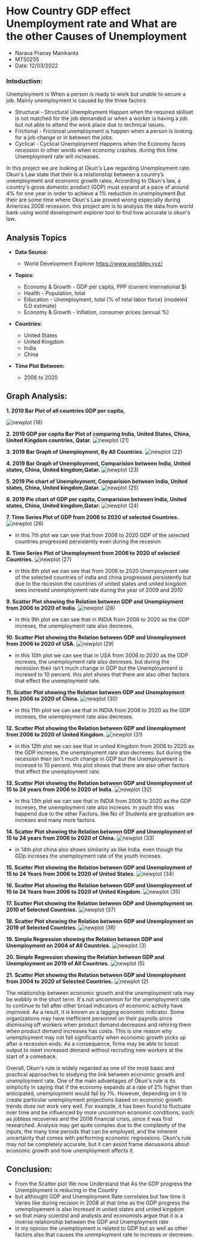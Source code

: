 # How Country GDP effect Unemployment rate and What are the other Causes of Unemployment
- Narava Pranay Manikanta
- MT50255
- Date: 12/03/2022

### Intoduction:
Unemployment is When a person is ready to work but unable to secure a job. Mainly unemployment is caused by the three factors 
- Structural - Structural Unemployment Happen when the required skillset is not matched for the job demanded or when a worker is having a job but not able to attend the work place due to technical issues.
- Frictional - Frictinoal unemployment is happen when a person is looking for a job change or in between the jobs.
- Cyclical - Cyclical Unemployment Happens when the Economy faces recession in other words when economy crashes. during this time Unemployment rate will increases.  

In this project we are looking at Okun's Law regarding Unemployment rate. Okun's Law state that their is a relationship between a country’s unemployment and economic growth rates.
According to Okun's law, a country's gross domestic product (GDP) must expand at a pace of around 4% for one year in order to achieve a 1% reduction in unemployment.But their are 
some time where Okun's Law proved wrong especially during Americas 2008 recession. this project aim is to analysis the data from world bank using world development explorer tool to 
find how accurate is okun's law.

## Analysis Topics
- **Data Source:**
  -  World Development Explorer  https://www.worlddev.xyz/

- **Topics:**
  - Economy & Growth - GDP per capita, PPP (current international $)
  -  Health - Population, total
  - Education - Unemployment, total (% of total labor force) (modeled ILO estimate)
  - Economy & Growth - Inflation, consumer prices (annual %)
- **Countries:**
  - United States
  - United Kingdom
  - India
  - China
- **Time Plot Between:**
  - 2006 to 2020 
 
## Graph Analysis:
**1. 2019 Bar Plot of all countries GDP per capita,**

![newplot (18)](https://user-images.githubusercontent.com/98778023/158041525-565b338c-768f-42f1-91cd-56db2c5157ee.png)

**2. 2019 GDP per capita Bar Plot of comparing India, United States, China, United Kingdom countries, Qatar.**
![newplot (21)](https://user-images.githubusercontent.com/98778023/158041624-6796af99-9b75-4888-a706-da1d8cbb6d6b.png)

**3. 2019 Bar Graph of Unemployment, By All Countries.**
![newplot (22)](https://user-images.githubusercontent.com/98778023/158041751-018e10ac-151f-4406-a151-4099d2ff03d0.png)

**4. 2019 Bar Graph of Unemployment, Comparision between India, United states, China, United kingdom,Qatar.**
![newplot (23)](https://user-images.githubusercontent.com/98778023/158041830-97c53cb6-9c8a-4687-94c2-366dbf9c369d.png)

**5. 2019 Pie chart of Unemployment, Comparision between India, United states, China, United kingdom,Qatar.**
![newplot (25)](https://user-images.githubusercontent.com/98778023/158041903-9511f55f-9717-46a5-8661-47284840d815.png)

**6. 2019 Pie chart of GDP per capita, Comparision between India, United states, China, United kingdom,Qatar.**
![newplot (24)](https://user-images.githubusercontent.com/98778023/158041941-1e331324-ee92-4d3c-b148-9e049fbab324.png)

**7. Time Series Plot of GDP from 2006 to 2020 of selected Countries.**
![newplot (26)](https://user-images.githubusercontent.com/98778023/158042030-4ab58836-586a-4f4d-9417-7b8b1e7bf88f.png)
 - in this 7th plot we can see that from 2006 to 2020 GDP of the selected countries progressed persistently even during the recesion 

**8. Time Series Plot of Unemployment from 2006 to 2020 of selected Countries.**
![newplot (27)](https://user-images.githubusercontent.com/98778023/158042079-737d8b2e-e421-40fa-a418-5cce8d5ffa5f.png)
- in this 8th plot we can see that from 2006 to 2020 Unemployment rate of the selected countries of india and china progressed persistently but due to the recesion
the countries of united states and united kingdom sees incresed unemployment rate during the year of 2009 and 2010  

**9. Scatter Plot showing the Relation between GDP and Unemployment from 2006 to 2020 of India.**
![newplot (28)](https://user-images.githubusercontent.com/98778023/158044706-a1a287df-02d6-4090-b105-4b0be998f189.png)
-  in this 9th plot we can see that in INDIA from 2006 to 2020 as the GDP increses, the unemployment rate also decreses. 

**10. Scatter Plot showing the Relation between GDP and Unemployment from 2006 to 2020 of USA.**
![newplot (29)](https://user-images.githubusercontent.com/98778023/158044724-eb070914-c622-4ce5-9385-0822c955cfd2.png)
-  in this 10th plot we can see that in USA from 2006 to 2020 as the GDP increses, the unemployment rate also decreses. but during the recession their isn't much change in GDP
but the Unemployement is incresed to 10 percent. this plot shows that there are also other factors that effect the unemployment rate.   

**11. Scatter Plot showing the Relation between GDP and Unemployment from 2006 to 2020 of China.**
![newplot (30)](https://user-images.githubusercontent.com/98778023/158044766-04637c7b-f4e0-44af-b8e0-b174b3f0520f.png)
-  in this 11th plot we can see that in INDIA from 2006 to 2020 as the GDP increses, the unemployment rate also decreses. 

**12. Scatter Plot showing the Relation between GDP and Unemployment from 2006 to 2020 of United Kingdom.**
![newplot (31)](https://user-images.githubusercontent.com/98778023/158044797-1e07f2c7-6ef5-4338-be99-c69d57281ee7.png)
- in this 12th plot we can see that in united Kingdom from 2006 to 2020 as the GDP increses, the unemployment rate also decreses. but during the recession their isn't much change in GDP
but the Unemployement is incresed to 10 percent. this plot shows that there are also other factors that effect the unemployment rate.   

**13. Scatter Plot showing the Relation between GDP and Unemployment of 15 to 24 years from 2006 to 2020 of India.**
![newplot (32)](https://user-images.githubusercontent.com/98778023/158044932-0381c0dc-621d-4ba2-9a56-68e6900be6d9.png)
-  in this 13th plot we can see that in INDIA from 2006 to 2020 as the GDP increses, the unemployment rate also increses. in youth this was happend due to the other Factors.
like No of Students are graduation are increses and many more factors.


**14. Scatter Plot showing the Relation between GDP and Unemployment of 15 to 24 years from 2006 to 2020 of China.**
![newplot (33)](https://user-images.githubusercontent.com/98778023/158044946-9d560874-69d9-4747-b770-3a0e715cff98.png)
- in 14th plot china also shows similarity as like India. even though the GDp increses the unemployment rate of the youth increses.


**15. Scatter Plot showing the Relation between GDP and Unemployment of 15 to 24 Years from 2006 to 2020 of United States.**
![newplot (34)](https://user-images.githubusercontent.com/98778023/158044961-6276cccd-3b5d-41c4-a465-87281accafcd.png)

**16. Scatter Plot showing the Relation between GDP and Unemployment of 15 to 24 Years from 2006 to 2020 of United Kingdom.**
![newplot (35)](https://user-images.githubusercontent.com/98778023/158044970-75fcbb37-645c-4d5b-a736-588f12fb2f57.png)

**17. Scatter Plot showing the Relation between GDP and Unemployment on 2010 of Selected Countries.**
![newplot (37)](https://user-images.githubusercontent.com/98778023/158045050-f99082c8-5a2e-4308-b5bb-5dc0f2bd7d3f.png)

**18. Scatter Plot showing the Relation between GDP and Unemployment on 2019 of Selected Countries.**
![newplot (36)](https://user-images.githubusercontent.com/98778023/158045056-d50ec907-89bc-4034-9d70-142e206ed722.png)

**19. Simple Regression showing the Relation between GDP and Unemployment on 2004 of All Countries.**
![newplot (3)](https://user-images.githubusercontent.com/98778023/159345652-7641b49e-cae8-4ee6-ace5-4a2d08817ef8.png)

**20. Simple Regression showing the Relation between GDP and Unemployment on 2019 of All Countries.**
![newplot (5)](https://user-images.githubusercontent.com/98778023/159345745-365dee32-afca-4c5e-93ed-717dc94a6a49.png)

**21. Scatter Plot showing the Relation between GDP and Unemployment from 2004 to 2020 of Selected Countries.**
![newplot (2)](https://user-images.githubusercontent.com/98778023/159346251-52bc0501-b5b7-43a4-9ecd-3c2ffc602aeb.png)

The relationship between economic growth and the unemployment rate may be wobbly in the short term. It's not uncommon for the unemployment rate to continue to fall after other broad indicators of economic activity have improved. As a result, it is known as a lagging economic indicator. Some organizations may have inefficient personnel on their payrolls since dismissing off workers when product demand decreases and rehiring them when product demand increases has costs. This is one reason why unemployment may not fall significantly when economic growth picks up after a recession ends. As a consequence, firms may be able to boost output to meet increased demand without recruiting new workers at the start of a comeback.

Overall, Okun's rule is widely regarded as one of the most basic and practical approaches to studying the link between economic growth and unemployment rate. One of the main advantages of Okun's rule is its simplicity in saying that if the economy expands at a rate of 2% higher than anticipated, unemployment would fall by 1%. However, depending on it to create particular unemployment projections based on economic growth trends does not work very well. For example, it has been found to fluctuate over time and be influenced by more uncommon economic conditions, such as jobless recoveries and the 2008 financial crisis, since it was first researched.
Analysis may get quite complex due to the complexity of the inputs, the many time periods that can be employed, and the inherent uncertainty that comes with performing economic regressions. Okun's rule may not be completely accurate, but it can assist frame discussions about economic growth and how unemployment affects it.

## Conclusion:
- From the Scatter plot We now Understand that As the GDP progress the Unemployment is reducing in the Country 
- but althought GDP and Unemployment Rate correlates but few time it Varies like during recision in 2008 at that time as the GDP progress the unemployement is also Incresed in united states and united kingdom
- so that many scientist and analysts and economists  argue that it is a inverse relationship between the GDP and Unemployment rate
- in my opinion the unemployment is related to GDP but as well as other factors also that causes the unemployment rate to increses or decreses. 
